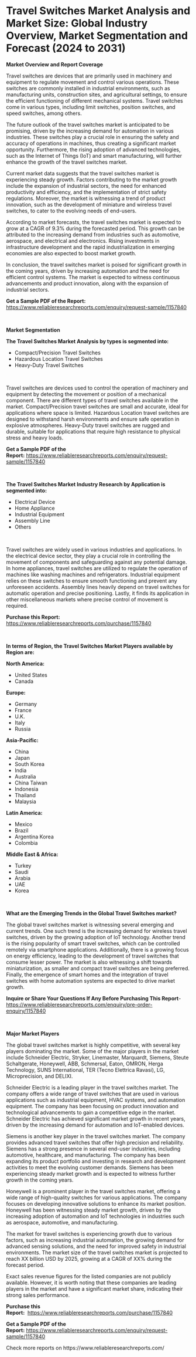 <p><h1>Travel Switches Market Analysis and Market Size: Global Industry Overview, Market Segmentation and Forecast (2024 to 2031)</h1></p><p><strong>Market Overview and Report Coverage</strong></p>
<p><p>Travel switches are devices that are primarily used in machinery and equipment to regulate movement and control various operations. These switches are commonly installed in industrial environments, such as manufacturing units, construction sites, and agricultural settings, to ensure the efficient functioning of different mechanical systems. Travel switches come in various types, including limit switches, position switches, and speed switches, among others.</p><p>The future outlook of the travel switches market is anticipated to be promising, driven by the increasing demand for automation in various industries. These switches play a crucial role in ensuring the safety and accuracy of operations in machines, thus creating a significant market opportunity. Furthermore, the rising adoption of advanced technologies, such as the Internet of Things (IoT) and smart manufacturing, will further enhance the growth of the travel switches market.</p><p>Current market data suggests that the travel switches market is experiencing steady growth. Factors contributing to the market growth include the expansion of industrial sectors, the need for enhanced productivity and efficiency, and the implementation of strict safety regulations. Moreover, the market is witnessing a trend of product innovation, such as the development of miniature and wireless travel switches, to cater to the evolving needs of end-users.</p><p>According to market forecasts, the travel switches market is expected to grow at a CAGR of 9.3% during the forecasted period. This growth can be attributed to the increasing demand from industries such as automotive, aerospace, and electrical and electronics. Rising investments in infrastructure development and the rapid industrialization in emerging economies are also expected to boost market growth.</p><p>In conclusion, the travel switches market is poised for significant growth in the coming years, driven by increasing automation and the need for efficient control systems. The market is expected to witness continuous advancements and product innovation, along with the expansion of industrial sectors.</p></p>
<p><strong>Get a Sample PDF of the Report:</strong> <a href="https://www.reliableresearchreports.com/enquiry/request-sample/1157840">https://www.reliableresearchreports.com/enquiry/request-sample/1157840</a></p>
<p>&nbsp;</p>
<p><strong>Market Segmentation</strong></p>
<p><strong>The Travel Switches Market Analysis by types is segmented into:</strong></p>
<p><ul><li>Compact/Precision Travel Switches</li><li>Hazardous Location Travel Switches</li><li>Heavy-Duty Travel Switches</li></ul></p>
<p>&nbsp;</p>
<p><p>Travel switches are devices used to control the operation of machinery and equipment by detecting the movement or position of a mechanical component. There are different types of travel switches available in the market. Compact/Precision travel switches are small and accurate, ideal for applications where space is limited. Hazardous Location travel switches are designed to withstand harsh environments and ensure safe operation in explosive atmospheres. Heavy-Duty travel switches are rugged and durable, suitable for applications that require high resistance to physical stress and heavy loads.</p></p>
<p><strong>Get a Sample PDF of the Report:</strong>&nbsp;<a href="https://www.reliableresearchreports.com/enquiry/request-sample/1157840">https://www.reliableresearchreports.com/enquiry/request-sample/1157840</a></p>
<p>&nbsp;</p>
<p><strong>The Travel Switches Market Industry Research by Application is segmented into:</strong></p>
<p><ul><li>Electrical Device</li><li>Home Appliance</li><li>Industrial Equipment</li><li>Assembly Line</li><li>Others</li></ul></p>
<p>&nbsp;</p>
<p><p>Travel switches are widely used in various industries and applications. In the electrical device sector, they play a crucial role in controlling the movement of components and safeguarding against any potential damage. In home appliances, travel switches are utilized to regulate the operation of machines like washing machines and refrigerators. Industrial equipment relies on these switches to ensure smooth functioning and prevent any unforeseen accidents. Assembly lines heavily depend on travel switches for automatic operation and precise positioning. Lastly, it finds its application in other miscellaneous markets where precise control of movement is required.</p></p>
<p><strong>Purchase this Report:</strong>&nbsp; <a href="https://www.reliableresearchreports.com/purchase/1157840">https://www.reliableresearchreports.com/purchase/1157840</a></p>
<p>&nbsp;</p>
<p><strong>In terms of Region, the Travel Switches Market Players available by Region are:</strong></p>
<p>
    <p> <strong> North America: </strong>
        <ul>
            <li>United States</li>
            <li>Canada</li>
        </ul>
        </p> 
    <p> <strong> Europe: </strong>
        <ul>
            <li>Germany</li>
            <li>France</li>
            <li>U.K.</li>
            <li>Italy</li>
            <li>Russia</li>
        </ul>
        </p> 
    <p> <strong> Asia-Pacific: </strong>
        <ul>
            <li>China</li>
            <li>Japan</li>
            <li>South Korea</li>
            <li>India</li>
            <li>Australia</li>
            <li>China Taiwan</li>
            <li>Indonesia</li>
            <li>Thailand</li>
            <li>Malaysia</li>
        </ul>
        </p> 
    <p> <strong> Latin America: </strong>
        <ul>
            <li>Mexico</li>
            <li>Brazil</li>
            <li>Argentina Korea</li>
            <li>Colombia</li>
        </ul>
        </p> 
    <p> <strong> Middle East & Africa: </strong>
        <ul>
            <li>Turkey</li>
            <li>Saudi</li>
            <li>Arabia</li>
            <li>UAE</li>
            <li>Korea</li>
        </ul>
    </p>
    </p>
<p>&nbsp;</p>
<p><strong>What are the Emerging Trends in the Global Travel Switches market?</strong></p>
<p><p>The global travel switches market is witnessing several emerging and current trends. One such trend is the increasing demand for wireless travel switches, driven by the growing adoption of IoT technology. Another trend is the rising popularity of smart travel switches, which can be controlled remotely via smartphone applications. Additionally, there is a growing focus on energy efficiency, leading to the development of travel switches that consume lesser power. The market is also witnessing a shift towards miniaturization, as smaller and compact travel switches are being preferred. Finally, the emergence of smart homes and the integration of travel switches with home automation systems are expected to drive market growth.</p></p>
<p><strong>Inquire or Share Your Questions If Any Before Purchasing This Report</strong>- <a href="https://www.reliableresearchreports.com/enquiry/pre-order-enquiry/1157840">https://www.reliableresearchreports.com/enquiry/pre-order-enquiry/1157840</a></p>
<p>&nbsp;</p>
<p><strong>Major Market Players</strong></p>
<p><p>The global travel switches market is highly competitive, with several key players dominating the market. Some of the major players in the market include Schneider Electric, Stryker, Linemaster, Marquardt, Siemens, Steute Schaltgerate, Honeywell, ABB, Schmersal, Eaton, OMRON, Herga Technology, SUNS International, TER (Tecno Elettrica Ravasi), LG, Microprecision, and DELIXI. </p><p>Schneider Electric is a leading player in the travel switches market. The company offers a wide range of travel switches that are used in various applications such as industrial equipment, HVAC systems, and automation equipment. The company has been focusing on product innovation and technological advancements to gain a competitive edge in the market. Schneider Electric has achieved significant market growth in recent years, driven by the increasing demand for automation and IoT-enabled devices.</p><p>Siemens is another key player in the travel switches market. The company provides advanced travel switches that offer high precision and reliability. Siemens has a strong presence in several end-user industries, including automotive, healthcare, and manufacturing. The company has been expanding its product portfolio and investing in research and development activities to meet the evolving customer demands. Siemens has been experiencing steady market growth and is expected to witness further growth in the coming years.</p><p>Honeywell is a prominent player in the travel switches market, offering a wide range of high-quality switches for various applications. The company focuses on developing innovative solutions to enhance its market position. Honeywell has been witnessing steady market growth, driven by the increasing adoption of automation and IoT technologies in industries such as aerospace, automotive, and manufacturing.</p><p>The market for travel switches is experiencing growth due to various factors, such as increasing industrial automation, the growing demand for advanced sensing solutions, and the need for improved safety in industrial environments. The market size of the travel switches market is projected to reach XX billion USD by 2025, growing at a CAGR of XX% during the forecast period.</p><p>Exact sales revenue figures for the listed companies are not publicly available. However, it is worth noting that these companies are leading players in the market and have a significant market share, indicating their strong sales performance.</p></p>
<p><strong>Purchase this Report:</strong>&nbsp;&nbsp;<a href="https://www.reliableresearchreports.com/purchase/1157840">https://www.reliableresearchreports.com/purchase/1157840</a></p>
<p></p>
<p><strong>Get a Sample PDF of the Report:</strong>&nbsp;<a href="https://www.reliableresearchreports.com/enquiry/request-sample/1157840">https://www.reliableresearchreports.com/enquiry/request-sample/1157840</a></p>
<p>Check more reports on https://www.reliableresearchreports.com/</p>